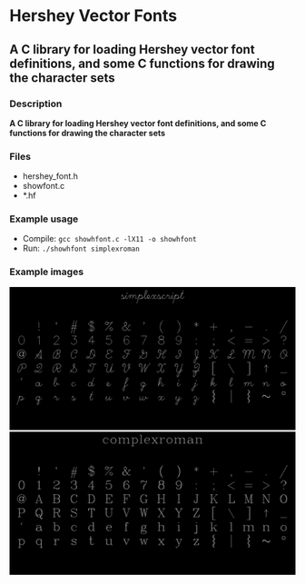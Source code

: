 # Hershey Vector Fonts
## A C library for loading Hershey vector font definitions, and some C functions for drawing the character sets
### Description
**A C library for loading Hershey vector font definitions, and some C functions for drawing the character sets**

### Files
- hershey_font.h
- showfont.c
- *.hf

### Example usage
- Compile:
  `gcc showhfont.c -lX11 -o showhfont`
- Run:
  `./showhfont simplexroman`

### Example images
![Simplex script](https://github.com/dpcummins/hershey_vector_fonts/blob/main/simplexscript.png?raw=true)
![Complex roman](https://github.com/dpcummins/hershey_vector_fonts/blob/main/complexroman.png?raw=true)
